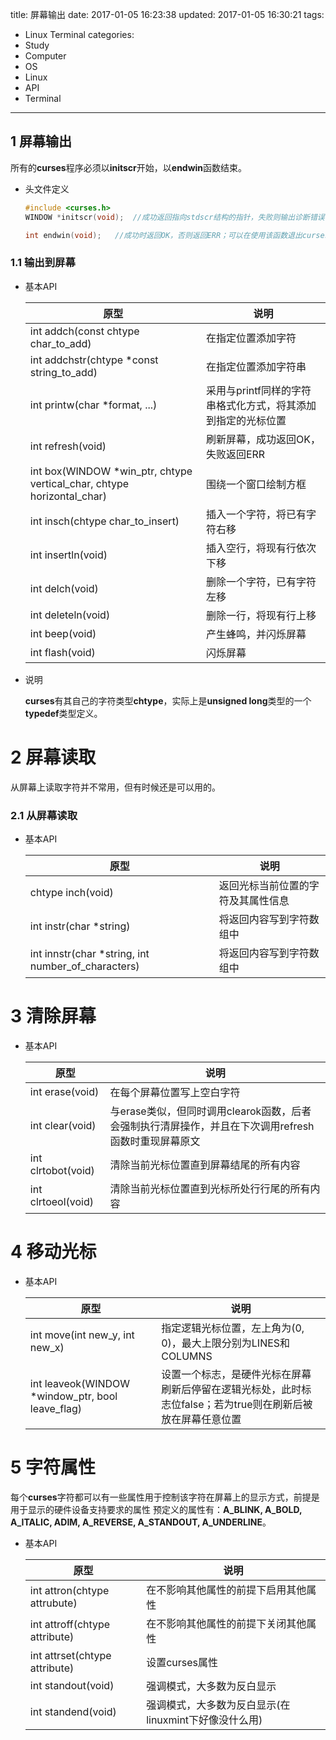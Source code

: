 title: 屏幕输出
date: 2017-01-05 16:23:38
updated: 2017-01-05 16:30:21
tags:
- Linux Terminal
categories:
- Study
- Computer
- OS
- Linux
- API
- Terminal
---


## 1 屏幕输出

所有的**curses**程序必须以**initscr**开始，以**endwin**函数结束。

- 头文件定义

    ```c
    #include <curses.h>
    WINDOW *initscr(void);  //成功返回指向stdscr结构的指针，失败则输出诊断错误信息并使程序退出

    int endwin(void);   //成功时返回OK，否则返回ERR；可以在使用该函数退出curses后调用clearos(stdscr, 1)和refresh函数继续curses操作
    ```

### 1.1 输出到屏幕

- 基本API

    |                                  原型                                  |                             说明                             |
    |------------------------------------------------------------------------|--------------------------------------------------------------|
    | int addch(const chtype char_to_add)                                    | 在指定位置添加字符                                           |
    | int addchstr(chtype *const string_to_add)                              | 在指定位置添加字符串                                         |
    | int printw(char *format, ...)                                          | 采用与printf同样的字符串格式化方式，将其添加到指定的光标位置 |
    | int refresh(void)                                                      | 刷新屏幕，成功返回OK，失败返回ERR                            |
    | int box(WINDOW *win_ptr, chtype vertical_char, chtype horizontal_char) | 围绕一个窗口绘制方框                                         |
    | int insch(chtype char_to_insert)                                       | 插入一个字符，将已有字符右移                                 |
    | int insertln(void)                                                     | 插入空行，将现有行依次下移                                   |
    | int delch(void)                                                        | 删除一个字符，已有字符左移                                   |
    | int deleteln(void)                                                     | 删除一行，将现有行上移                                       |
    | int beep(void)                                                         | 产生蜂鸣，并闪烁屏幕                                         |
    | int flash(void)                                                        | 闪烁屏幕                                                     |

- 说明    

    **curses**有其自己的字符类型**chtype**，实际上是**unsigned long**类型的一个**typedef**类型定义。

# 2 屏幕读取

从屏幕上读取字符并不常用，但有时候还是可以用的。

### 2.1 从屏幕读取

- 基本API

    |                        原型                        |                说明                |
    |----------------------------------------------------|------------------------------------|
    | chtype inch(void)                                  | 返回光标当前位置的字符及其属性信息 |
    | int instr(char *string)                            | 将返回内容写到字符数组中           |
    | int innstr(char *string, int number_of_characters) | 将返回内容写到字符数组中           |

# 3 清除屏幕

- 基本API
    
    |        原型        |                                                 说明                                                |
    |--------------------|-----------------------------------------------------------------------------------------------------|
    | int erase(void)    | 在每个屏幕位置写上空白字符                                                                          |
    | int clear(void)    | 与erase类似，但同时调用clearok函数，后者会强制执行清屏操作，并且在下次调用refresh函数时重现屏幕原文 |
    | int clrtobot(void) | 清除当前光标位置直到屏幕结尾的所有内容                                                              |
    | int clrtoeol(void) | 清除当前光标位置直到光标所处行行尾的所有内容                                                        |

# 4 移动光标

- 基本API

    |                       原型                       |                                                     说明                                                    |
    |--------------------------------------------------|-------------------------------------------------------------------------------------------------------------|
    | int move(int new_y, int new_x)                   | 指定逻辑光标位置，左上角为(0, 0)，最大上限分别为LINES和COLUMNS                                              |
    | int leaveok(WINDOW *window_ptr, bool leave_flag) | 设置一个标志，是硬件光标在屏幕刷新后停留在逻辑光标处，此时标志位false；若为true则在刷新后被放在屏幕任意位置 |

# 5 字符属性

每个**curses**字符都可以有一些属性用于控制该字符在屏幕上的显示方式，前提是用于显示的硬件设备支持要求的属性
预定义的属性有：**A_BLINK, A_BOLD, A_ITALIC, ADIM, A_REVERSE, A_STANDOUT, A_UNDERLINE**。

- 基本API

    |              原型             |                          说明                         |
    |-------------------------------|-------------------------------------------------------|
    | int attron(chtype attrubute)  | 在不影响其他属性的前提下启用其他属性                  |
    | int attroff(chtype attribute) | 在不影响其他属性的前提下关闭其他属性                  |
    | int attrset(chtype attribute) | 设置curses属性                                        |
    | int standout(void)            | 强调模式，大多数为反白显示                            |
    | int standend(void)            | 强调模式，大多数为反白显示(在linuxmint下好像没什么用) |
